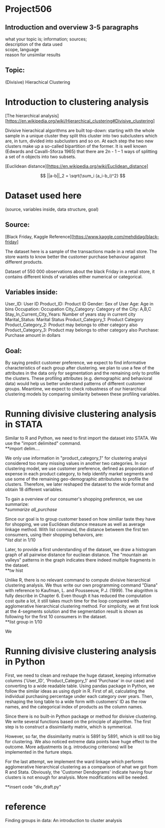 # Project506
 ## Introduction and overview  3-5 paragraphs
 what your topic is; information; sources; <br />
 description of the data used <br />
 scope, language <br />
 reason for unsimilar results <br />
 ## Topic:
 (Divisive) Hierachical Clustering
# Introduction to clustering analysis
[The hierarchical analysis][https://en.wikipedia.org/wiki/Hierarchical_clustering#Divisive_clustering] 

Divisive hierachical algorithms are built top-down: starting with the whole sample in a unique
cluster they split this cluster into two subclusters which are, in turn, divided into subclusters
and so on. At each step the two new clusters make up a so-called bipartition of the former. It
is well known (Edwards and Cavalli-Sforza 1965) that there are 2n - 1 – 1 ways of splitting a set
of n objects into two subsets. 

[Euclidean distance][https://en.wikipedia.org/wiki/Euclidean_distance]

$$
||a-b||_2 = \sqrt{\sum_i (a_i-b_i)^2}
$$

# Dataset used here 
(source, variables inside, data structure, goal)
## Source:
[Black Friday, Kaggle Reference][https://www.kaggle.com/mehdidag/black-friday]

The dataset here is a sample of the transactions made in a retail store. The store wants to know better the customer purchase behaviour against different products. 

Dataset of 550 000 observations about the black Friday in a retail store, it contains different kinds of variables either numerical or categorical. 

## Variables inside:
User_ID: User ID
Product_ID: Product ID
Gender: Sex of User
Age: Age in bins
Occupation: Occupation
City_Category: Category of the City: A,B,C
Stay_In_Current_City_Years: Number of years stay in current city
Marital_Status: Marital Status
Product_Category_1: Product Category
Product_Category_2: Product may belongs to other category also
Product_Category_3: Product may belongs to other category also
Purchase: Purchase amount in dollars

## Goal:
By saying predict customer preference, we expect to find informative characteristics of each group after clustering.
we plan to use a few of the attributes in the data only for segmentation and the remaining only to profile the clusters. These profiling attributes (e.g. demographic and behavioral data) would help us better understand patterns of different customer groups. Meantime, we expect to check robustness of our hierarchical clustering models by comparing similarity between these profiling variables.

# Running divisive clustering analysis in STATA
Similar to R and Python, we need to first import the dataset into STATA. We use the "import delimited" command. <br />
**import delim....

We only use information in "product_category_1" for clustering analysi considered too many missing values 
in another two categories. In our clustering model, we use customer preference, defined as proporation of expense in 
each product category, to help identify market segments and use some of the remaining geo-demographic attribututes to profile the clusters. Therefore, we later reshaped the dataset to the wide format and obtain 18 different variables.  <br />

To gain a overview of our consumer's shopping preference, we use summarize: <br />
**summarize all_purchase* 

Since our goal is to group customer based on how similiar taste they have for shopping, we use Euclidean distance measure as 
well as average linkage method. With list command, the distance betweem the first ten consumers, using their shopping behaviors, are: <br />
**list dist* in 1/10

Later, to provide a first understanding of the dataset, we draw a histogram graph of all pairwise distance for 
eucliean distance. The "mountain an valleys" patterns in the graph indicates there indeed multiple fragments in the dataset. <br />
**tw hist

Unlike R, there is no relevant command to compute divisive hierarchical clustering analysis. We thus write our own programming
command "Diana" with reference to Kaufman, L. and Pousseeuw, P.J. (1999). The alogrithm is fully describe in Chapter 6. Even
though it has reduced the computation cost quite a lot, it still takes much time for the loop compared with agglomerative hierarchical clustering method. For simplicity, we at first look at the 4-segments solution and the segmentation result is shown as following
for the first 10 consumers in the dataset. <br />
**list group in 1/10

We  <br />

# Running divisive clustering analysis in Python
First, we need to clean and reshape the huge dataset, keeping informative columns ('User_ID', 'Product_Category_1' and 'Purchase' in our case) and converting to a wide readable table. Using pandas package in Python, we follow the similar ideas as using dyplr in R. First of all, calculating the individual purchasing percentage under each category over years. Then, reshaping the long table to a wide form with customers' ID as the row names, and the categorical index of products as the column names. <br />

Since there is no built-in Python package or method for divisive clustering. We write several functions based on the principle of algorithm. The first step is to construct a dissimilarity matrix, which is symmerical. <br /> 

However, so far, the dissimilarity matrix is 5891 by 5891, which is still too big for clustering. We also noticed extreme data points have huge effect to the outcome. More adjustments (e.g. introducing criterions) will be implemented in the furture steps. <br />

For the last attempt, we implement the ward linkage which performs agglomerative hierarchical clustering as a comparison of what we got from R and Stata. Obviously, the 'Customer Dendograms' indicate having four clusters is not enough for analysis. More modifications will be needed. <br />

**insert code "div_draft.py"


# reference 
Finding groups in data: An introduction to cluster analysis
